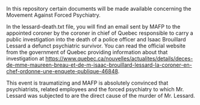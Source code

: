 In this repository certain documents will be made available concerning the Movement Against Forced Psychiatry.

In the lessard-death.txt file, you will find an email sent by MAFP to the appointed coroner by the coroner in chief of Quebec responsible to carry a public investigation into the death of a police officer and Isaac Brouillard Lessard a defunct psychiatric survivor. You can read the official website from the government of Quebec providing information about that investigation at https://www.quebec.ca/nouvelles/actualites/details/deces-de-mme-maureen-breau-et-de-m-isaac-brouillard-lessard-la-coroner-en-chef-ordonne-une-enquete-publique-46848.

This event is traumatizing and MAFP is absolutely convinced that psychiatrists, related employees and the forced psychiatry to which Mr. Lessard was subjected to are the direct cause of the murder of Mr. Lessard.
